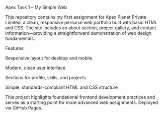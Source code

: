 Apex Task 1 – My Simple Web

This repository contains my first assignment for Apex Planet Private Limited: a clean, responsive personal web portfolio built with basic HTML and CSS. The site includes an about section, project gallery, and contact information—providing a straightforward demonstration of web design fundamentals.

Features:

Responsive layout for desktop and mobile

Modern, clean user interface

Sections for profile, skills, and projects

Simple, standards-compliant HTML and CSS structure

This project highlights foundational frontend development practices and serves as a starting point for more advanced web assignments. Deployed via GitHub Pages.
